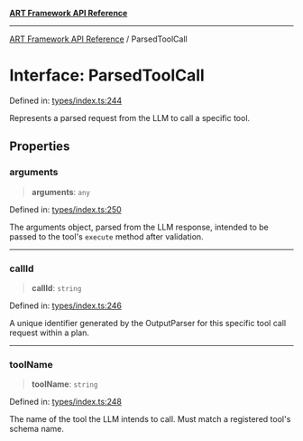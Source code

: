 [**ART Framework API Reference**](../README.md)

***

[ART Framework API Reference](../README.md) / ParsedToolCall

# Interface: ParsedToolCall

Defined in: [types/index.ts:244](https://github.com/hashangit/ART/blob/3153790647102134b487bb6168bd208568e6a8ad/src/types/index.ts#L244)

Represents a parsed request from the LLM to call a specific tool.

## Properties

### arguments

> **arguments**: `any`

Defined in: [types/index.ts:250](https://github.com/hashangit/ART/blob/3153790647102134b487bb6168bd208568e6a8ad/src/types/index.ts#L250)

The arguments object, parsed from the LLM response, intended to be passed to the tool's `execute` method after validation.

***

### callId

> **callId**: `string`

Defined in: [types/index.ts:246](https://github.com/hashangit/ART/blob/3153790647102134b487bb6168bd208568e6a8ad/src/types/index.ts#L246)

A unique identifier generated by the OutputParser for this specific tool call request within a plan.

***

### toolName

> **toolName**: `string`

Defined in: [types/index.ts:248](https://github.com/hashangit/ART/blob/3153790647102134b487bb6168bd208568e6a8ad/src/types/index.ts#L248)

The name of the tool the LLM intends to call. Must match a registered tool's schema name.
